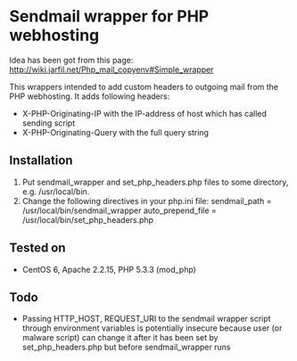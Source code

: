 # Sendmail wrapper for PHP webhosting

Idea has been got from this page: http://wiki.jarfil.net/Php_mail_copyenv#Simple_wrapper

This wrappers intended to add custom headers to outgoing mail from the PHP webhosting.
It adds following headers:
* X-PHP-Originating-IP with the IP-address of host which has called sending script
* X-PHP-Originating-Query with the full query string

## Installation
1. Put sendmail_wrapper and set_php_headers.php files to some directory, e.g. /usr/local/bin.
2. Change the following directives in your php.ini file:
    sendmail_path = /usr/local/bin/sendmail_wrapper
    auto_prepend_file = /usr/local/bin/set_php_headers.php

## Tested on
* CentOS 6, Apache 2.2.15, PHP 5.3.3 (mod_php)

## Todo
* Passing HTTP_HOST, REQUEST_URI to the sendmail wrapper script through environment variables is potentially insecure because user (or malware script) can change it after it has been set by set_php_headers.php but before sendmail_wrapper runs
